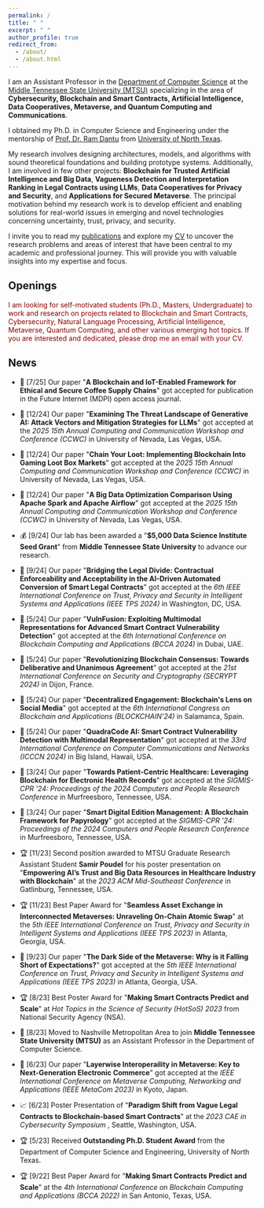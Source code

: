 ```yaml
---
permalink: /
title: " "
excerpt: " "
author_profile: true
redirect_from: 
  - /about/
  - /about.html
---
```


I am an Assistant Professor in the [Department of Computer Science](https://www.mtsu.edu/csc/) at the [Middle Tennessee State University (MTSU)](https://www.mtsu.edu/) specializing in the area of **Cybersecurity, Blockchain and Smart Contracts, Artificial Intelligence, Data Cooperatives, Metaverse, and Quantum Computing and Communications**. 

I obtained my Ph.D. in Computer Science and Engineering under the mentorship of [Prof. Dr. Ram Dantu](https://computerscience.engineering.unt.edu/people/faculty/ram-dantu) from [University of North Texas](https://computerscience.engineering.unt.edu/). 

My research involves designing architectures, models, and algorithms with sound theoretical foundations and building prototype systems. Additionally, I am involved in few other projects: **Blockchain for Trusted Artificial Intelligence and Big Data**, **Vagueness Detection and Interpretation Ranking in Legal Contracts using LLMs**, **Data Cooperatives for Privacy and Security**, and **Applications for Secured Metaverse**. The principal motivation behind my research work is to develop efficient and enabling solutions for real-world issues in emerging and novel technologies concerning uncertainty, trust, privacy, and security.


I invite you to read my [publications](https://scholar.google.com/citations?hl=en&user=bhEKUskAAAAJ&view_op=list_works&sortby=pubdate) and explore my [CV](https://kritagya93.github.io/files/CV_Kritagya_Upadhyay.pdf) to uncover the research problems and areas of interest that have been central to my academic and professional journey. This will provide you with valuable insights into my expertise and focus.


## Openings
<font color="DarkRed"> I am looking for self-motivated students (Ph.D., Masters, Undergraduate) to work and research on projects related to Blockchain and Smart Contracts, Cybersecurity, Natural Language Processing, Artificial Intelligence, Metaverse, Quantum Computing, and other various emerging hot topics. If you are interested and dedicated, please drop me an email with your CV. </font>


## News
* 🎉 [7/25] Our paper "**A Blockchain and IoT-Enabled Framework for Ethical and Secure Coffee Supply Chains**" got accepted for publication in the Future Internet (MDPI) open access journal.

* 🎉 [12/24] Our paper "**Examining The Threat Landscape of Generative AI: Attack Vectors and Mitigation Strategies for LLMs**" got accepted at the <i> 2025 15th Annual Computing and Communication Workshop and Conference (CCWC) </i> in University of Nevada, Las Vegas, USA. 

* 🎉 [12/24] Our paper "**Chain Your Loot: Implementing Blockchain Into Gaming Loot Box Markets**" got accepted at the <i> 2025 15th Annual Computing and Communication Workshop and Conference (CCWC) </i> in University of Nevada, Las Vegas, USA. 

* 🎉 [12/24] Our paper "**A Big Data Optimization Comparison Using Apache Spark and Apache Airflow**" got accepted at the <i> 2025 15th Annual Computing and Communication Workshop and Conference (CCWC) </i> in University of Nevada, Las Vegas, USA. 

* 💰 [9/24] Our lab has been awarded a "**$5,000 Data Science Institute Seed Grant**" from **Middle Tennessee State University** to advance our research. 

* 🎉 [9/24] Our paper "**Bridging the Legal Divide: Contractual Enforceability and Acceptability in the AI-Driven Automated Conversion of Smart Legal Contracts**" got accepted at the <i> 6th IEEE International Conference on Trust, Privacy and Security in Intelligent Systems and Applications (IEEE TPS 2024) </i> in Washington, DC, USA. 

* 🎉 [5/24] Our paper "**VulnFusion: Exploiting Multimodal Representations for Advanced Smart Contract Vulnerability Detection**" got accepted at the <i> 6th International Conference on Blockchain Computing and Applications (BCCA 2024) </i> in Dubai, UAE. 

* 🎉 [5/24] Our paper "**Revolutionizing Blockchain Consensus: Towards Deliberative and Unanimous Agreement**" got accepted at the <i> 21st International Conference on Security and Cryptography (SECRYPT 2024) </i> in Dijon, France. 

* 🎉 [5/24] Our paper "**Decentralized Engagement: Blockchain's Lens on Social Media**" got accepted at the <i> 6th International Congress on Blockchain and Applications (BLOCKCHAIN'24) </i> in Salamanca, Spain. 

* 🎉 [5/24] Our paper "**QuadraCode AI: Smart Contract Vulnerability Detection with Multimodal Representation**" got accepted at the <i> 33rd International Conference on Computer Communications and Networks (ICCCN 2024) </i> in Big Island, Hawaii, USA. 

* 🎉 [3/24] Our paper "**Towards Patient-Centric Healthcare: Leveraging Blockchain for Electronic Health Records**" got accepted at the <i> SIGMIS-CPR '24: Proceedings of the 2024 Computers and People Research Conference </i> in Murfreesboro, Tennessee, USA.

* 🎉 [3/24] Our paper "**Smart Digital Edition Management: A Blockchain Framework for Papyrology**" got accepted at the <i> SIGMIS-CPR '24: Proceedings of the 2024 Computers and People Research Conference </i> in Murfreesboro, Tennessee, USA. 

* 🏆 [11/23] Second position awarded to MTSU Graduate Research Assistant Student **Samir Poudel** for his poster presentation on "**Empowering AI’s Trust and Big Data Resources in Healthcare Industry with Blockchain**" at the <i> 2023 ACM Mid-Southeast Conference </i> in Gatlinburg, Tennessee, USA.

* 🏆 [11/23] Best Paper Award for "**Seamless Asset Exchange in Interconnected Metaverses: Unraveling On-Chain Atomic Swap**" at the <i> 5th IEEE International Conference on Trust, Privacy and Security in Intelligent Systems and Applications (IEEE TPS 2023) </i> in Atlanta, Georgia, USA. 

* 🎉 [9/23] Our paper "**The Dark Side of the Metaverse: Why is it Falling Short of Expectations?**" got accepted at the <i> 5th IEEE International Conference on Trust, Privacy and Security in Intelligent Systems and Applications (IEEE TPS 2023) </i> in Atlanta, Georgia, USA. 

* 🏆 [8/23] Best Poster Award for "**Making Smart Contracts Predict and Scale**" at <i> Hot Topics in the Science of Security (HotSoS) 2023 </i> from National Security Agency (NSA).

* 🚀 [8/23] Moved to Nashville Metropolitan Area to join **Middle Tennessee State University (MTSU)** as an Assistant Professor in the Department of Computer Science.

* 🎉 [6/23] Our paper "**Layerwise Interoperaility in Metaverse: Key to Next-Generation Electronic Commerce**" got accepted at the <i> IEEE International Conference on Metaverse Computing, Networking and Applications (IEEE MetaCom 2023) </i> in Kyoto, Japan.

* 📈 [6/23] Poster Presentation of "**Paradigm Shift from Vague Legal Contracts to Blockchain-based Smart Contracts**" at the <i> 2023 CAE in Cybersecurity Symposium </i>, Seattle, Washington, USA.

* 🏆 [5/23] Received **Outstanding Ph.D. Student Award** from the Department of Computer Science and Engineering, University of North Texas.

* 🏆 [9/22] Best Paper Award for "**Making Smart Contracts Predict and Scale**" at the <i> 4th International Conference on Blockchain Computing and Applications (BCCA 2022) </i> in San Antonio, Texas, USA. 
